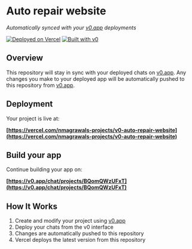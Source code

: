 # Auto repair website

*Automatically synced with your [v0.app](https://v0.app) deployments*

[![Deployed on Vercel](https://img.shields.io/badge/Deployed%20on-Vercel-black?style=for-the-badge&logo=vercel)](https://vercel.com/nmagrawals-projects/v0-auto-repair-website)
[![Built with v0](https://img.shields.io/badge/Built%20with-v0.app-black?style=for-the-badge)](https://v0.app/chat/projects/BQomQWzUFxT)

## Overview

This repository will stay in sync with your deployed chats on [v0.app](https://v0.app).
Any changes you make to your deployed app will be automatically pushed to this repository from [v0.app](https://v0.app).

## Deployment

Your project is live at:

**[https://vercel.com/nmagrawals-projects/v0-auto-repair-website](https://vercel.com/nmagrawals-projects/v0-auto-repair-website)**

## Build your app

Continue building your app on:

**[https://v0.app/chat/projects/BQomQWzUFxT](https://v0.app/chat/projects/BQomQWzUFxT)**

## How It Works

1. Create and modify your project using [v0.app](https://v0.app)
2. Deploy your chats from the v0 interface
3. Changes are automatically pushed to this repository
4. Vercel deploys the latest version from this repository